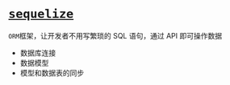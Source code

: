 # [`sequelize`](https://www.sequelize.com.cn/)

`ORM`框架，让开发者不用写繁琐的 SQL 语句，通过 API 即可操作数据

- 数据库连接
- 数据模型
- 模型和数据表的同步

